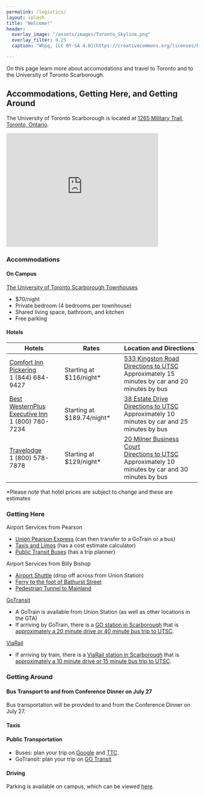 ```yaml
---
permalink: /logistics/
layout: splash
title: "Welcome!"
header:
  overlay_image: "/assets/images/Toronto_Skyline.png"
  overlay_filter: 0.25
  caption: "Whpq, [CC BY-SA 4.0](https://creativecommons.org/licenses/by-sa/4.0), via Wikimedia Commons"

---
```


On this page learn more about accomodations and travel to Toronto and to the University of Toronto Scarborough.
## Accommodations, Getting Here, and Getting Around

The University of Toronto Scarborough is located at [1265 Military Trail, Toronto, Ontario](https://goo.gl/maps/EpzbEp3CPgyy6kxK9).
<iframe src="https://www.google.com/maps/embed?pb=!1m18!1m12!1m3!1d2880.509810820747!2d-79.1873806!3d43.7830333!2m3!1f0!2f0!3f0!3m2!1i1024!2i768!4f13.1!3m3!1m2!1s0x89d4da6fb7abd57f%3A0xbb656e0169887bac!2sUniversity%20of%20Toronto%20Scarborough!5e0!3m2!1sen!2sca!4v1675196106252!5m2!1sen!2sca" width="400" height="300" style="border:0;" allowfullscreen="" loading="lazy" referrerpolicy="no-referrer-when-downgrade"></iframe>


### Accommodations


#### On Campus

[The University of Toronto Scarborough Townhouses](https://utsc.utoronto.ca/residences/townhouses#:~:text=There%20are%2013%20townhouse%20halls,site%20in%20a%20new%20window%20.)



* $70/night
* Private bedroom (4 bedrooms per townhouse)
* Shared living space, bathroom, and kitchen
* Free parking


#### Hotels


| Hotels | Rates | Location and Directions |
|---|---|---|
| [Comfort Inn Pickering](https://www.reservations.com/hotel/comfort-inn-pickering-on?rmcid=dsa&utm_source=googleads&gclid=CjwKCAiAoL6eBhA3EiwAXDom5n9sCxFV2S00hIxgV6YwXTEnK2DUaom1Rs9hC_HVU633wpqCDVXtkxoC0TQQAvD_BwE) <br> 1 (844) 684-9427 | Starting at $116/night* | [533 Kingston Road](https://goo.gl/maps/bhCJRNYSiqH95L6S9) <br> [Directions to UTSC](https://goo.gl/maps/1HKmVV46Jr3evSkL7) <br> Approximately 15 minutes by car and 20 minutes by bus |
| [Best WesternPlus Executive Inn](https://www.bestwestern.com/en_US/book/hotel-rooms.66088.html?iata=00171890&ssob=BLBWI0003G&cid=BLBWI0003G:yext:website:66088) <br> 1 (800) 780-7234 | Starting at $189.74/night* | [38 Estate Drive](https://goo.gl/maps/LkieqDZK4NWXKeRDA) <br> [Directions to UTSC](https://goo.gl/maps/KurPSSgDFfkvMYcb6) <br> Approximately 10 minutes by car and 25 minutes by bus |
| [Travelodge](https://www.wyndhamhotels.com/en-ca/travelodge) <br> 1 (800) 578-7878 | Starting at $129/night* | [20 Milner Business Court](https://goo.gl/maps/7dBthKkwdAEyU7Bw6) <br> [Directions to UTSC](https://goo.gl/maps/ux9svXPmx7zUsxcx6) <br> Approximately 10 minutes by car and 30 minutes by bus |

*Please note that hotel prices are subject to change and these are estimates


### Getting Here

Airport Services from Pearson



* [Union Pearson Express](https://www.torontopearson.com/en/transportation-and-parking/up-express) (can then transfer to a GoTrain or a bus)
* [Taxis and Limos](https://www.torontopearson.com/en/transportation-and-parking/taxis-and-limos) (has a cost estimate calculator)
* [Public Transit Buses](https://www.torontopearson.com/en/transportation-and-parking/public-transit-buses) (has a trip planner)

Airport Services from Billy Bishop



* [Airport Shuttle](https://www.nieuport.com/shuttle-bus-tracker) (drop off across from Union Station)
* [Ferry to the foot of Bathurst Street](https://www.billybishopairport.com/to-from/ferry)
* [Pedestrian Tunnel to Mainland](https://www.billybishopairport.com/to-from/pedestrian-tunnel)

[GoTransit](https://www.gotransit.com/en/)



* A GoTrain is available from Union Station (as well as other locations in the GTA)
* If arriving by GoTrain, there is a [GO station in Scarborough](https://www.gotransit.com/en/stations-stops-parking/find-a-station-or-stop/results?stationCode=SC&searchResults=true) that is [approximately a 20 minute drive or 40 minute bus trip to UTSC](https://goo.gl/maps/ditMqmrxzyPsAzxv8).

[ViaRail](https://www.viarail.ca/en)



* If arriving by train, there is a [ViaRail station in Scarborough](https://www.viarail.ca/en/explore-our-destinations/stations/ontario/guildwood) that is [approximately a 10 minute drive or 15 minute bus trip to UTSC](https://goo.gl/maps/tgEmwkiK8ce3WDmN7). 


### Getting Around


#### Bus Transport to and from Conference Dinner on July 27

Bus transportation will be provided to and from the Conference Dinner on July 27.


#### Taxis


#### Public Transportation



* Buses: plan your trip on [Google](https://www.google.com/maps/dir/University+of+Toronto+Scarborough,+1265+Military+Trail,+Scarborough,+ON+M1C+1A4/Union,+55+Front+St+W,+Toronto,+ON+M5J+1E6/@43.7827635,-79.2016937,14.75z/data=!4m14!4m13!1m5!1m1!1s0x89d4da6fb7abd57f:0xbb656e0169887bac!2m2!1d-79.1873806!2d43.7830333!1m5!1m1!1s0x882b34d334933a71:0x63d8a0ae303a1e65!2m2!1d-79.3806321!2d43.6452417!3e3) and [TTC](https://www.ttc.ca/routes-and-schedules#/).
* GoTransit: plan your trip on [GO Transit](https://www.gotransit.com/en/trip-planning/plan-your-trip) 


#### Driving

Parking is available on campus, which can be viewed [here](https://www.utsc.utoronto.ca/home/parking-utsc).

